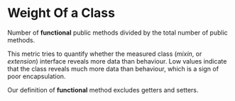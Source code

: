 # Weight Of a Class

Number of **functional** public methods divided by the total number of public methods.

This metric tries to quantify whether the measured class (_mixin_, or _extension_) interface reveals more data than behaviour. Low values indicate that the class reveals much more data than behaviour, which is a sign of poor encapsulation.

Our definition of **functional** method excludes getters and setters.
